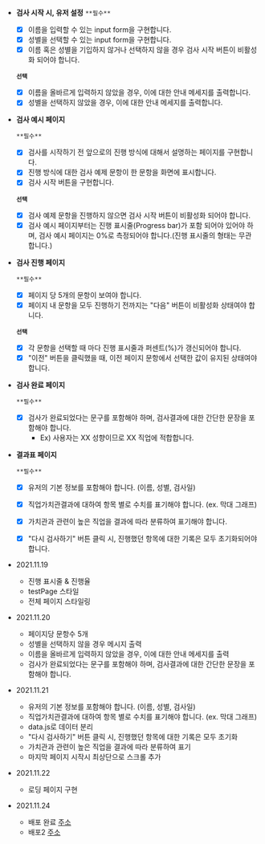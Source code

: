- **검사 시작 시, 유저 설정**
    `**필수**`
     
    - [x] 이름을 입력할 수 있는 input form을 구현합니다.    
    - [X] 성별을 선택할 수 있는 input form을 구현합니다.    
    - [x] 이름 혹은 성별을 기입하지 않거나 선택하지 않을 경우 검사 시작 버튼이 비활성화 되어야 합니다.    
    
    **`선택`** 
    
    - [x] 이름을 올바르게 입력하지 않았을 경우, 이에 대한 안내 메세지를 출력합니다.     
    - [x] 성별을 선택하지 않았을 경우, 이에 대한 안내 메세지를 출력합니다.
- **검사 예시 페이지**
    
    `**필수**`
    
    - [x] 검사를 시작하기 전 앞으로의 진행 방식에 대해서 설명하는 페이지를 구현합니다.        
    - [x] 진행 방식에 대한 검사 예제 문항이 한 문항을 화면에 표시합니다.        
    - [x] 검사 시작 버튼을 구현합니다.        
    
    **`선택`** 
    
    - [x] 검사 예제 문항을 진행하지 않으면 검사 시작 버튼이 비활성화 되어야 합니다.         
    - [x] 검사 예시 페이지부터는 진행 표시줄(Progress bar)가 포함 되어야 있어야 하며, 검사 예시 페이지는 0%로 측정되어야 합니다.(진행 표시줄의 형태는 무관합니다.)     
- **검사 진행 페이지**
    
    `**필수**`
    
    - [X] 페이지 당 5개의 문항이 보여야 합니다.     
    - [x] 페이지 내 문항을 모두 진행하기 전까지는 "다음" 버튼이 비활성화 상태여야 합니다.     
    
    **`선택`** 
    
    - [x] 각 문항을 선택할 때 마다 진행 표시줄과 퍼센트(%)가 갱신되어야 합니다.       
    - [x] "이전" 버튼을 클릭했을 때, 이전 페이지 문항에서 선택한 값이 유지된 상태여야 합니다.       
- **검사 완료 페이지**
    
    `**필수**`
    
    - [x] 검사가 완료되었다는 문구를 포함해야 하며, 검사결과에 대한 간단한 문장을 포함해야 합니다.        
        - Ex) 사용자는 XX 성향이므로 XX 직업에 적합합니다.  
- **결과표 페이지**
    
    `**필수**`
    
    - [x] 유저의 기본 정보를 포함해야 합니다. (이름, 성별, 검사일)      
    - [x] 직업가치관결과에 대하여 항목 별로 수치를 표기해야 합니다. (ex. 막대 그래프)       
    - [x] 가치관과 관련이 높은 직업을 결과에 따라 분류하여 표기해야 합니다.     
    - [x] "다시 검사하기" 버튼 클릭 시, 진행했던 항목에 대한 기록은 모두 초기화되어야 합니다.      


* 2021.11.19
  - 진행 표시줄 & 진행율
  - testPage 스타일
  - 전체 페이지 스타일링

* 2021.11.20
  - 페이지당 문항수 5개
  - 성별을 선택하지 않을 경우 메시지 출력
  - 이름을 올바르게 입력하지 않았을 경우, 이에 대한 안내 메세지를 출력
  - 검사가 완료되었다는 문구를 포함해야 하며, 검사결과에 대한 간단한 문장을 포함해야 합니다.

* 2021.11.21
  - 유저의 기본 정보를 포함해야 합니다. (이름, 성별, 검사일)     
  - 직업가치관결과에 대하여 항목 별로 수치를 표기해야 합니다. (ex. 막대 그래프)
  - data.js로 데이터 분리     
  - "다시 검사하기" 버튼 클릭 시, 진행했던 항목에 대한 기록은 모두 초기화
  - 가치관과 관련이 높은 직업을 결과에 따라 분류하여 표기
  - 마지막 페이지 시작시 최상단으로 스크롤 추가

* 2021.11.22
  - 로딩 페이지 구현

* 2021.11.24
  - 배포 완료 [주소](http://elice-kdt-3rd-vm-023.koreacentral.cloudapp.azure.com/)
  - 배포2 [주소](http://15.165.115.158/)
